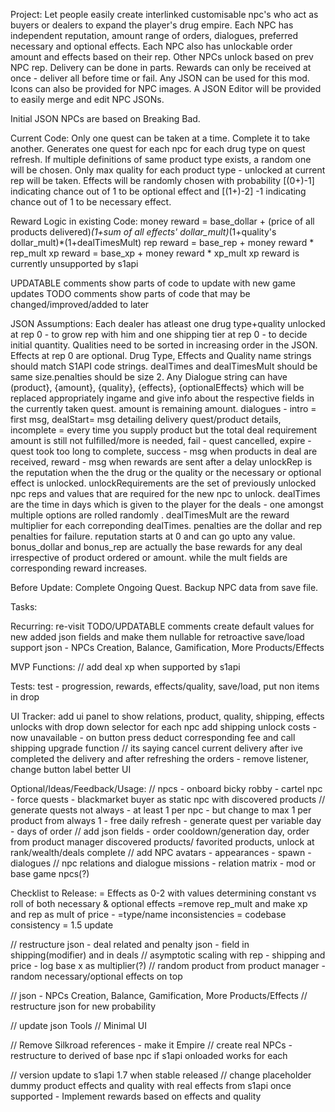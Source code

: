 Project:
Let people easily create interlinked customisable npc's who act as buyers or dealers to expand the player's drug empire.
Each NPC has independent reputation, amount range of orders, dialogues, preferred necessary and optional effects.
Each NPC also has unlockable order amount and effects based on their rep. Other NPCs unlock based on prev NPC rep.
Delivery can be done in parts. Rewards can only be received at once - deliver all before time or fail.
Any JSON can be used for this mod. Icons can also be provided for NPC images.
A JSON Editor will be provided to easily merge and edit NPC JSONs.

Initial JSON NPCs are based on Breaking Bad.

Current Code:
Only one quest can be taken at a time. Complete it to take another.
Generates one quest for each npc for each drug type on quest refresh.
If multiple definitions of same product type exists, a random one will be chosen.
Only max quality for each product type - unlocked at current rep will be taken.
Effects will be randomly chosen with probability [(0+)-1] indicating chance out of 1 to be optional effect and [(1+)-2] -1 indicating chance out of 1 to be necessary effect. 

Reward Logic in existing Code:
money reward = 
base_dollar + (price of all products delivered)*(1+sum of all effects' dollar_mult)*(1+quality's dollar_mult)*(1+dealTimesMult)
rep reward = base_rep + money reward * rep_mult
xp reward = base_xp + money reward * xp_mult
xp reward is currently unsupported by s1api

UPDATABLE comments show parts of code to update with new game updates
TODO comments show parts of code that may be changed/improved/added to later

JSON Assumptions:
Each dealer has atleast one drug type+quality unlocked at rep 0 - to grow rep with him and one shipping tier at rep 0 - to decide initial quantity. 
Qualities need to be sorted in increasing order in the JSON.
Effects at rep 0 are optional.
Drug Type, Effects and Quality name strings should match S1API code strings.
dealTimes and dealTimesMult should be same size.penalties should be size 2.
Any Dialogue string can have (product}, {amount}, {quality}, {effects}, {optionalEffects} which will be replaced appropriately ingame and give info about the respective fields in the currently taken quest. amount is remaining amount.
dialogues - intro = first msg, dealStart= msg detailing delivery quest/product details, incomplete = every time you supply product but the total deal requirement amount is still not fulfilled/more is needed, fail - quest cancelled, expire - quest took too long to complete, success - msg when products in deal are received, reward - msg when rewards are sent after a delay
unlockRep is the reputation when the the drug or the quality or the necessary or optional effect is unlocked.
unlockRequirements are the set of previously unlocked npc reps and values that are required for the new npc to unlock.
dealTimes are the time in days which is given to the player for the deals - one amongst multiple options are rolled randomly .
dealTimesMult are the reward multiplier for each correponding dealTimes.
penalties are the dollar and rep penalties for failure.
reputation starts at 0 and can go upto any value.
bonus_dollar and bonus_rep are actually the base rewards for any deal irrespective of product ordered or amount.
while the mult fields are corresponding reward increases.

Before Update:
Complete Ongoing Quest.
Backup NPC data from save file.


Tasks:

Recurring:
re-visit TODO/UPDATABLE comments
create default values for new added json fields and make them nullable for retroactive save/load support
json - NPCs Creation, Balance, Gamification, More Products/Effects

MVP Functions:
// add deal xp when supported by s1api

Tests:
test - progression, rewards, effects/quality, save/load, put non items in drop

UI Tracker:
add ui panel to show relations, product, quality, shipping, effects unlocks with drop down selector for each npc
add shipping unlock costs - now unavailable - on button press deduct corresponding fee and call shipping upgrade function
// its saying cancel current delivery after ive completed the delivery and after refreshing the orders - remove listener, change button label
better UI

Optional/Ideas/Feedback/Usage:
// npcs - onboard bicky robby - cartel npc - force quests - blackmarket buyer as static npc with discovered products
// generate quests not always - at least 1 per npc - but change to max 1 per product from always 1 - free daily refresh - generate quest per variable day - days of order
// add json fields - order cooldown/generation day, order from product manager discovered products/ favorited products, unlock at rank/wealth/deals complete 
// add NPC avatars - appearances - spawn - dialogues 
// npc relations and dialogue missions - relation matrix - mod or base game npcs(?)



Checklist to Release:
= Effects as 0-2 with values determining constant vs roll of both necessary & optional effects 
=remove rep_mult and make xp and rep as mult of price - 
=type/name inconsistencies
= codebase consistency
= 1.5 update

// restructure json - deal related and penalty json - field in shipping(modifier) and in deals
// asymptotic scaling with rep - shipping and price - log base x as multiplier(?)
// random product from product manager - random necessary/optional effects on top

// json - NPCs Creation, Balance, Gamification, More Products/Effects
// restructure json for new probability

// update json Tools
// Minimal UI

// Remove Silkroad references - make it Empire
// create real NPCs - restructure to derived of base npc if s1api onloaded works for each

// version update to s1api 1.7 when stable released
// change placeholder dummy product effects and quality with real effects from s1api once supported - Implement rewards based on effects and quality

